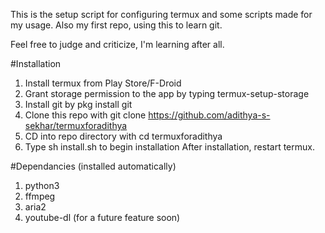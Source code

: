 This is the setup script for configuring termux and some scripts made for my usage. Also my first repo, using this to learn git.

Feel free to judge and criticize, I'm learning after all.

#Installation

1. Install termux from Play Store/F-Droid
2. Grant storage permission to the app by typing termux-setup-storage
3. Install git by pkg install git
4. Clone this repo with git clone https://github.com/adithya-s-sekhar/termuxforadithya
5. CD into repo directory with cd termuxforadithya
6. Type sh install.sh to begin installation
 After installation, restart termux.
 
#Dependancies (installed automatically)

1. python3
2. ffmpeg
3. aria2
4. youtube-dl (for a future feature soon)
